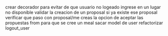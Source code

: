crear decorador para evitar de que usuario no logeado
ingrese en un lugar no disponible
validar la creacion de un proposal si ya existe ese proposal
verificar que paso con proposal/me
creas la opcion de aceptar las propuestas from para que se
cree un meal
sacar model de user
refactorizar logout_user

